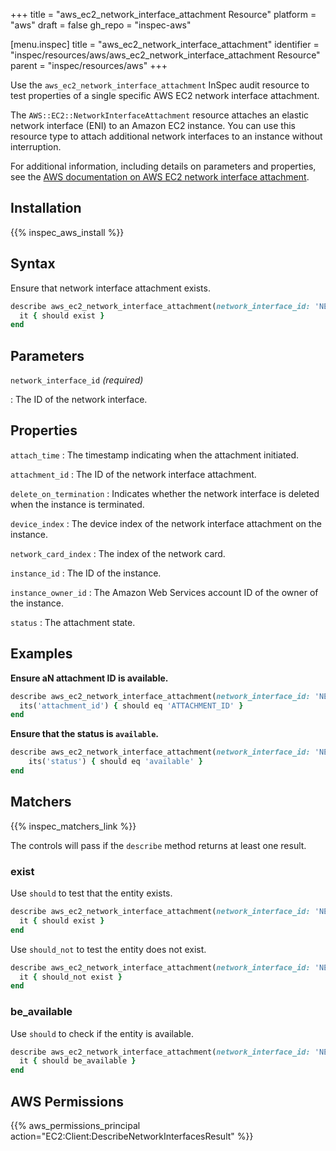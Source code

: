 +++
title = "aws_ec2_network_interface_attachment Resource"
platform = "aws"
draft = false
gh_repo = "inspec-aws"

[menu.inspec]
title = "aws_ec2_network_interface_attachment"
identifier = "inspec/resources/aws/aws_ec2_network_interface_attachment Resource"
parent = "inspec/resources/aws"
+++

Use the `aws_ec2_network_interface_attachment` InSpec audit resource to test properties of a single specific AWS EC2 network interface attachment.

The `AWS::EC2::NetworkInterfaceAttachment` resource attaches an elastic network interface (ENI) to an Amazon EC2 instance. You can use this resource type to attach additional network interfaces to an instance without interruption.

For additional information, including details on parameters and properties, see the [AWS documentation on AWS EC2 network interface attachment](https://docs.aws.amazon.com/AWSCloudFormation/latest/UserGuide/aws-resource-ec2-network-interface-attachment.html).

## Installation

{{% inspec_aws_install %}}

## Syntax

Ensure that network interface attachment exists.

```ruby
describe aws_ec2_network_interface_attachment(network_interface_id: 'NETWORK_INTERFACE_ID') do
  it { should exist }
end
```

## Parameters

`network_interface_id` _(required)_

: The ID of the network interface.

## Properties

`attach_time`
: The timestamp indicating when the attachment initiated.

`attachment_id`
: The ID of the network interface attachment.

`delete_on_termination`
: Indicates whether the network interface is deleted when the instance is terminated.

`device_index`
: The device index of the network interface attachment on the instance.

`network_card_index`
: The index of the network card.

`instance_id`
: The ID of the instance.

`instance_owner_id`
: The Amazon Web Services account ID of the owner of the instance.

`status`
: The attachment state.

## Examples

**Ensure aN attachment ID is available.**

```ruby
describe aws_ec2_network_interface_attachment(network_interface_id: 'NETWORK_INTERFACE_ID') do
  its('attachment_id') { should eq 'ATTACHMENT_ID' }
end
```

**Ensure that the status is `available`.**

```ruby
describe aws_ec2_network_interface_attachment(network_interface_id: 'NETWORK_INTERFACE_ID') do
    its('status') { should eq 'available' }
end
```

## Matchers

{{% inspec_matchers_link %}}

The controls will pass if the `describe` method returns at least one result.

### exist

Use `should` to test that the entity exists.

```ruby
describe aws_ec2_network_interface_attachment(network_interface_id: 'NETWORK_INTERFACE_ID') do
  it { should exist }
end
```

Use `should_not` to test the entity does not exist.

```ruby
describe aws_ec2_network_interface_attachment(network_interface_id: 'NETWORK_INTERFACE_ID') do
  it { should_not exist }
end
```

### be_available

Use `should` to check if the entity is available.

```ruby
describe aws_ec2_network_interface_attachment(network_interface_id: 'NETWORK_INTERFACE_ID') do
  it { should be_available }
end
```

## AWS Permissions

{{% aws_permissions_principal action="EC2:Client:DescribeNetworkInterfacesResult" %}}
